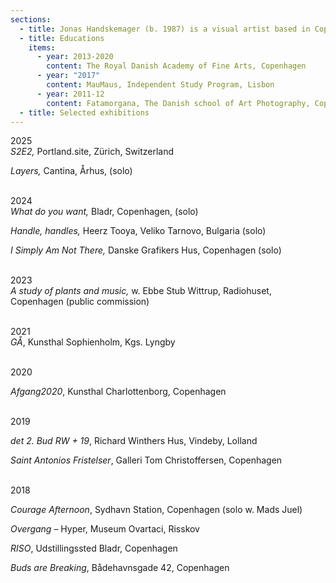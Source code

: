 ```yaml
---
sections:
  - title: Jonas Handskemager (b. 1987) is a visual artist based in Copenhagen.
  - title: Educations
    items:
      - year: 2013-2020
        content: The Royal Danish Academy of Fine Arts, Copenhagen
      - year: "2017"
        content: MauMaus, Independent Study Program, Lisbon
      - year: 2011-12
        content: Fatamorgana, The Danish school of Art Photography, Copenhagen
  - title: Selected exhibitions
---
```

<p>2025<br><em>S2E2, </em>Portland.site, Zürich, Switzerland</p><p><em>Layers, </em>Cantina, Århus, (solo)</p><p><br>2024<br><em>What do you want, </em>Bladr, Copenhagen, (solo)</p><p><em>Handle, handles, </em>Heerz Tooya, Veliko Tarnovo, Bulgaria (solo)</p><p><em>I Simply Am Not There, </em>Danske Grafikers Hus, Copenhagen (solo)</p><p><br>2023<br><em>A study of plants and music,</em> w. Ebbe Stub Wittrup, Radiohuset, Copenhagen (public commission)</p><p><br>2021<br><em>GÅ</em>, Kunsthal Sophienholm, Kgs. Lyngby</p><p><br>2020</p><p><em>Afgang2020</em>, Kunsthal Charlottenborg, Copenhagen</p><p><br>2019</p><p><em>det 2. Bud RW + 19</em>, Richard Winthers Hus, Vindeby, Lolland</p><p><em>Saint Antonios Fristelser</em>, Galleri Tom Christoffersen, Copenhagen</p><p><br>2018</p><p><em>Courage Afternoon</em>, Sydhavn Station, Copenhagen (solo w. Mads Juel)</p><p><em>Overgang</em> – Hyper, Museum Ovartaci, Risskov</p><p><em>RISO</em>, Udstillingssted Bladr, Copenhagen</p><p><em>Buds are Breaking</em>, Bådehavnsgade 42, Copenhagen</p>